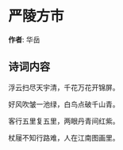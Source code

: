 # 严陵方市

**作者**: 华岳

## 诗词内容

浮云扫尽天宇清，千花万花开锦屏。

好风吹皱一池绿，白鸟点破千山青。

客行五里复五里，两眼丹青间红紫。

杖屦不知行路难，人在江南图画里。

